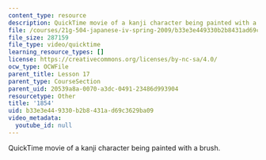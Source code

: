 ```yaml
---
content_type: resource
description: QuickTime movie of a kanji character being painted with a brush.
file: /courses/21g-504-japanese-iv-spring-2009/b33e3e449330b2b8431ad69c3629ba09_1854.mov
file_size: 287159
file_type: video/quicktime
learning_resource_types: []
license: https://creativecommons.org/licenses/by-nc-sa/4.0/
ocw_type: OCWFile
parent_title: Lesson 17
parent_type: CourseSection
parent_uid: 20539a8a-0070-a3dc-0491-23486d993904
resourcetype: Other
title: '1854'
uid: b33e3e44-9330-b2b8-431a-d69c3629ba09
video_metadata:
  youtube_id: null
---
```

QuickTime movie of a kanji character being painted with a brush.
